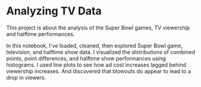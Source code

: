 # Analyzing TV Data

This project is about the analysis of the Super Bowl games, TV viewership and halftime performances.

In this notebook, I've loaded, cleaned, then explored Super Bowl game, television, and halftime show data. I visualized the distributions of combined points, point differences, and halftime show performances using histograms. I used line plots to see how ad cost increases lagged behind viewership increases. And discovered that blowouts do appear to lead to a drop in viewers.
